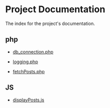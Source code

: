 # Project Documentation

The index for the project's documentation.

## php

- [db_connection.php][db_connection.php]

- [logging.php][logging.php]

- [fetchPosts.php][fetchPosts.php]

[db_connection.php]: db_connection.php.md
[logging.php]: logging.php.md
[fetchPosts.php]: fetchPosts.php.md

## JS

- [displayPosts.js][displayPosts.js]

[displayPosts.js]: displayPosts.js